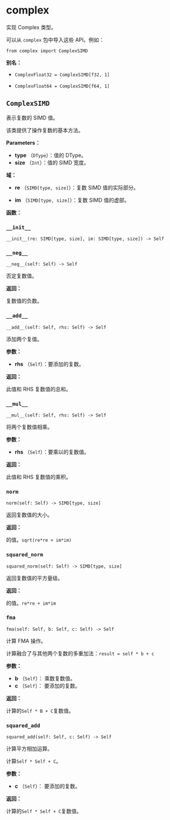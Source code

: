 # complex

实现 Complex 类型。

可以从 `complex` 包中导入这些 API。例如：

```
from complex import ComplexSIMD
```

**别名：**

* `ComplexFloat32 = ComplexSIMD[f32, 1]`

<!---->

* `ComplexFloat64 = ComplexSIMD[f64, 1]`

## `ComplexSIMD`[](#complexsimd)

表示复数的 SIMD 值。

该类提供了操作复数的基本方法。

**Parameters：**

* **type** （`DType`）：值的 DType。
* **size** （`Int`）：值的 SIMD 宽度。

**域：**

* **re** （`SIMD[type, size]`）：复数 SIMD 值的实际部分。

<!---->

* **im** （`SIMD[type, size]`）：复数 SIMD 值的虚部。

**函数：**

### `__init__`[](#init__)

`__init__(re: SIMD[type, size], im: SIMD[type, size]) -> Self`

### `__neg__`[](#neg__)

`__neg__(self: Self) -> Self`

否定复数值。

**返回：**

复数值的负数。

### `__add__`[](#add__)

`__add__(self: Self, rhs: Self) -> Self`

添加两个复值。

**参数：**

* **rhs** （`Self`）：要添加的复数。

**返回：**

此值和 RHS 复数值的总和。

### `__mul__`[](#mul__)

`__mul__(self: Self, rhs: Self) -> Self`

将两个复数值相乘。

**参数：**

* **rhs** （`Self`）：要乘以的复数值。

**返回：**

此值和 RHS 复数值的乘积。

### `norm`[](#norm)

`norm(self: Self) -> SIMD[type, size]`

返回复数值的大小。

**返回：**

的值。`sqrt(re*re + im*im)`

### `squared_norm`[](#squared_norm)

`squared_norm(self: Self) -> SIMD[type, size]`

返回复数值的平方量级。

**返回：**

的值。`re*re + im*im`

### `fma`[](#fma)

`fma(self: Self, b: Self, c: Self) -> Self`

计算 FMA 操作。

计算融合了与其他两个复数的多重加法：`result = self * b + c`

**参数：**

* **b** （`Self`）： 乘数复数值。
* **c** （`Self`）： 要添加的复数。

**返回：**

计算的`Self * B + C`复数值。

### `squared_add`[](#squared_add)

`squared_add(self: Self, c: Self) -> Self`

计算平方相加运算。

计算`Self * Self + C`。

**参数：**

* **c** （`Self`）： 要添加的复数。

**返回：**

计算的`Self * Self + C`复数值。
